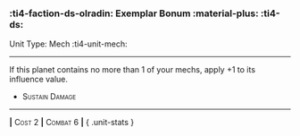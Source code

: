 ### :ti4-faction-ds-olradin: **Exemplar Bonum :material-plus:** :ti4-ds:

Unit Type: Mech :ti4-unit-mech:

---

If this planet contains no more than 1 of your mechs, apply +1 to its influence value.

* <span style="font-variant:small-caps;">Sustain Damage</span> 

---

__|__ <span style="font-variant:small-caps;">Cost 2</span> __|__ <span style="font-variant:small-caps;">Combat 6</span> __|__
{ .unit-stats }

